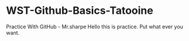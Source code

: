 # WST-Github-Basics-Tatooine
Practice With GitHub - Mr.sharpe
Hello this is practice. Put what ever you want.
